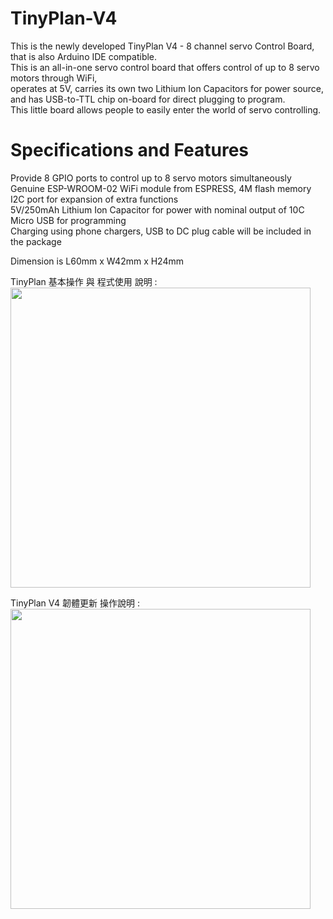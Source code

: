 # TinyPlan-V4

This is the newly developed TinyPlan V4 - 8 channel servo Control Board, that is also Arduino IDE compatible.<br>
This is an all-in-one servo control board that offers control of up to 8 servo motors through WiFi,<br>
operates at 5V, carries its own two Lithium Ion Capacitors for power source,<br>
and has USB-to-TTL chip on-board for direct plugging to program.<br>
This little board allows people to easily enter the world of servo controlling.<br>

# Specifications and Features
Provide 8 GPIO ports to control up to 8 servo motors simultaneously<br>
Genuine ESP-WROOM-02 WiFi module from ESPRESS, 4M flash memory<br>
I2C port for expansion of extra functions<br>
5V/250mAh Lithium Ion Capacitor for power with nominal output of 10C<br>
Micro USB for programming<br>
Charging using phone chargers, USB to DC plug cable will be included in the package<br>

Dimension is L60mm x W42mm x H24mm<br>

TinyPlan 基本操作 與 程式使用 說明 :<br>
<a href='https://youtu.be/chVC-x45KtE'><img width=480 src='http://img.youtube.com/vi/chVC-x45KtE/0.jpg'/></a><br>

TinyPlan V4 韌體更新 操作說明 :<br>
<a href='https://youtu.be/zOkMTChUEiI'><img width=480 src='http://img.youtube.com/vi/zOkMTChUEiI/0.jpg'/></a><br>
